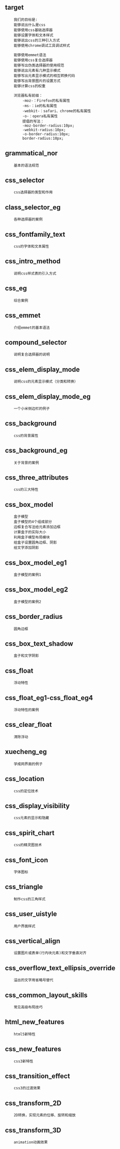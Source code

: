 ## target
        我们的目标是: 
        能够说出什么是css
        能够使用css基础选择器
        能够设置字体和文本样式
        能够说出css的三种引入方式
        能够使用chrome调试工具调试样式
        
        能够使用emmet语法
        能够使用css复合选择器
        能够写出伪类选择器的使用规范
        能够说出元素有几种显示模式
        能够写出元素显示模式的相互转换代码
        能够写出背景图片的设置方式
        能够计算css的权重

        浏览器私有前缀：
            -moz-：Firefox的私有属性
            -ms-：ie的私有属性
            -webkit-：safari、chrome的私有属性
            -o-：opera私有属性
            提倡的写法：
            -moz-border-radius:10px;
            -webkit-radius:10px;
            -o-border-radius:10px;
            border-radius:10px;


## grammatical_nor
        基本的语法规范

## css_selector
        css选择器的类型和作用

## class_selector_eg
        各种选择器的案例

## css_fontfamily_text
        css的字体和文本属性

## css_intro_method
        说明css样式表的引入方式

## css_eg
        综合案例

## css_emmet
        介绍emmet的基本语法

## compound_selector
        说明复合选择器的说明

## css_elem_display_mode
        说明css的元素显示模式（分类和转换）

## css_elem_display_mode_eg
        一个小米侧边栏的例子
    
## css_background
        css的背景属性

## css_background_eg
        关于背景的案例

## css_three_attributes
        css的三大特性

## css_box_model
        盒子模型
        盒子模型的4个组成部分
        边框复合写法给元素添加边框
        计算盒子的实际大小
        利用盒子模型布局模块
        给盒子设置圆角边框、阴影
        给文字添加阴影

## css_box_model_eg1 
        盒子模型的案例1

## css_box_model_eg2
        盒子模型的案例2

## css_border_radius
        圆角边框

## css_box_text_shadow
        盒子和文字阴影

## css_float
        浮动特性

## css_float_eg1-css_float_eg4
        浮动特性的案例

## css_clear_float
        清除浮动

## xuecheng_eg
        学成网界面的例子

## css_location
        css的定位技术

## css_display_visibility
        css元素的显示和隐藏

## css_spirit_chart
        css的精灵图技术

## css_font_icon
        字体图标

## css_triangle
        制作css的三角样式

## css_user_uistyle
        用户界面样式

## css_vertical_align
        设置图片或表单(行内块元素)和文字垂直对齐

## css_overflow_text_ellipsis_override
        溢出的文字用省略号替代

## css_common_layout_skills
        常见高级布局技巧

## html_new_features
        html5新特性

## css_new_features
        css3新特性

## css_transition_effect
        css3的过渡效果

## css_transform_2D
        2D转换，实现元素的位移、旋转和缩放

## css_transform_3D
        animation动画效果
